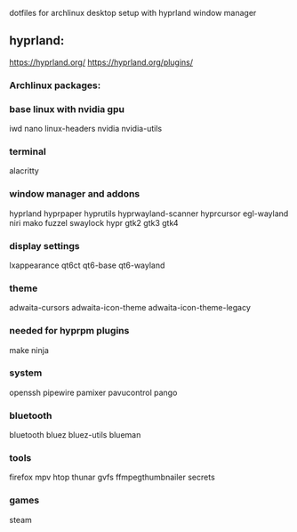dotfiles for archlinux desktop setup with hyprland window manager

## hyprland:
https://hyprland.org/
https://hyprland.org/plugins/

### Archlinux packages:

### base linux with nvidia gpu
iwd
nano
linux-headers
nvidia
nvidia-utils

### terminal
alacritty

### window manager and addons
hyprland
hyprpaper
hyprutils
hyprwayland-scanner
hyprcursor
egl-wayland
niri
mako
fuzzel
swaylock
hypr
gtk2
gtk3
gtk4

### display settings
lxappearance
qt6ct
qt6-base
qt6-wayland

### theme
adwaita-cursors
adwaita-icon-theme
adwaita-icon-theme-legacy

### needed for hyprpm plugins
make 
ninja

### system
openssh
pipewire
pamixer
pavucontrol
pango

### bluetooth
bluetooth
bluez
bluez-utils
blueman

### tools
firefox
mpv
htop
thunar
gvfs
ffmpegthumbnailer
secrets

### games
steam
